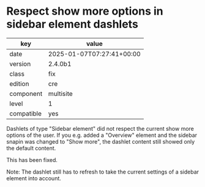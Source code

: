 [//]: # (werk v2)
# Respect show more options in sidebar element dashlets

key        | value
---------- | ---
date       | 2025-01-07T07:27:41+00:00
version    | 2.4.0b1
class      | fix
edition    | cre
component  | multisite
level      | 1
compatible | yes

Dashlets of type "Sidebar element" did not respect the current show more
options of the user.
If you e.g. added a "Overview" element and the sidebar snapin was changed to
"Show more", the dashlet content still showed only the default content.

This has been fixed.

Note: The dashlet still has to refresh to take the current settings of a
sidebar element into account.